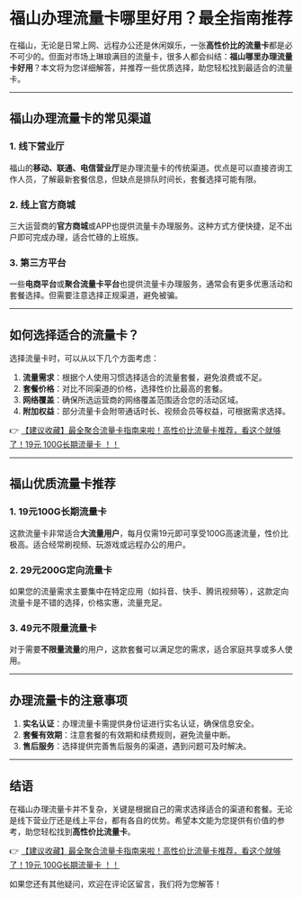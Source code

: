 # 福山办理流量卡哪里好用？最全指南推荐

在福山，无论是日常上网、远程办公还是休闲娱乐，一张**高性价比的流量卡**都是必不可少的。但面对市场上琳琅满目的流量卡，很多人都会纠结：**福山哪里办理流量卡好用**？本文将为您详细解答，并推荐一些优质选择，助您轻松找到最适合的流量卡。

---

## 福山办理流量卡的常见渠道

### 1. 线下营业厅
福山的**移动、联通、电信营业厅**是办理流量卡的传统渠道。优点是可以直接咨询工作人员，了解最新套餐信息，但缺点是排队时间长，套餐选择可能有限。

### 2. 线上官方商城
三大运营商的**官方商城**或APP也提供流量卡办理服务。这种方式方便快捷，足不出户即可完成办理，适合忙碌的上班族。

### 3. 第三方平台
一些**电商平台**或**聚合流量卡平台**也提供流量卡办理服务，通常会有更多优惠活动和套餐选择。但需要注意选择正规渠道，避免被骗。

---

## 如何选择适合的流量卡？

选择流量卡时，可以从以下几个方面考虑：

1. **流量需求**：根据个人使用习惯选择适合的流量套餐，避免浪费或不足。
2. **套餐价格**：对比不同渠道的价格，选择性价比最高的套餐。
3. **网络覆盖**：确保所选运营商的网络覆盖范围适合您的活动区域。
4. **附加权益**：部分流量卡会附带通话时长、视频会员等权益，可根据需求选择。

👉 [【建议收藏】最全聚合流量卡指南来啦！高性价比流量卡推荐，看这个就够了！19元 100G长期流量卡 ！！](https://bit.ly/Liuliangka)

---

## 福山优质流量卡推荐

### 1. 19元100G长期流量卡
这款流量卡非常适合**大流量用户**，每月仅需19元即可享受100G高速流量，性价比极高。适合经常刷视频、玩游戏或远程办公的用户。

### 2. 29元200G定向流量卡
如果您的流量需求主要集中在特定应用（如抖音、快手、腾讯视频等），这款定向流量卡是不错的选择，价格实惠，流量充足。

### 3. 49元不限量流量卡
对于需要**不限量流量**的用户，这款套餐可以满足您的需求，适合家庭共享或多人使用。

---

## 办理流量卡的注意事项

1. **实名认证**：办理流量卡需提供身份证进行实名认证，确保信息安全。
2. **套餐有效期**：注意套餐的有效期和续费规则，避免流量中断。
3. **售后服务**：选择提供完善售后服务的渠道，遇到问题可及时解决。

---

## 结语

在福山办理流量卡并不复杂，关键是根据自己的需求选择适合的渠道和套餐。无论是线下营业厅还是线上平台，都有各自的优势。希望本文能为您提供有价值的参考，助您轻松找到**高性价比流量卡**。

👉 [【建议收藏】最全聚合流量卡指南来啦！高性价比流量卡推荐，看这个就够了！19元 100G长期流量卡 ！！](https://bit.ly/Liuliangka)

如果您还有其他疑问，欢迎在评论区留言，我们将为您解答！